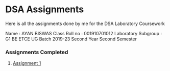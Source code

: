 # DSA Assignments

Here is all the assignments done by me for the DSA Laboratory Coursework

Name : AYAN BISWAS
Class Roll no : 001910701012
Laboratory Subgroup : G1
BE ETCE UG Batch 2019-23
Second Year Second Semester

### Assignments Completed

1. [Assignment 1](./LinkedList/README.md)